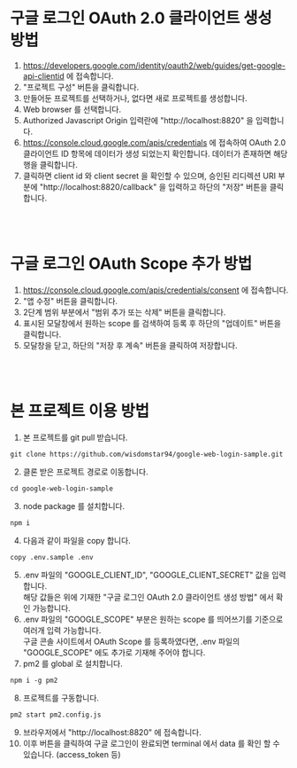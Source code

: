 # 구글 로그인 OAuth 2.0 클라이언트 생성 방법
1. https://developers.google.com/identity/oauth2/web/guides/get-google-api-clientid 에 접속합니다.
2. "프로젝트 구성" 버튼을 클릭합니다.
3. 만들어둔 프로젝트를 선택하거나, 없다면 새로 프로젝트를 생성합니다.
4. Web browser 를 선택합니다.
5. Authorized Javascript Origin 입력란에 "http://localhost:8820" 을 입력합니다.
6. https://console.cloud.google.com/apis/credentials 에 접속하여 OAuth 2.0 클라이언트 ID 항목에 데이터가 생성 되었는지 확인합니다. 데이터가 존재하면 해당 행을 클릭합니다.
7. 클릭하면 client id 와 client secret 을 확인할 수 있으며, 승인된 리디렉션 URI 부분에 "http://localhost:8820/callback" 을 입력하고 하단의 "저장" 버튼을 클릭합니다.

<br />
<br />

# 구글 로그인 OAuth Scope 추가 방법
1. https://console.cloud.google.com/apis/credentials/consent 에 접속합니다.
2. "앱 수정" 버튼을 클릭합니다.
3. 2단계 범위 부분에서 "범위 추가 또는 삭제" 버튼을 클릭합니다.
4. 표시된 모달창에서 원하는 scope 를 검색하여 등록 후 하단의 "업데이트" 버튼을 클릭합니다.
5. 모달창을 닫고, 하단의 "저장 후 계속" 버튼을 클릭하여 저장합니다.

<br />
<br />

# 본 프로젝트 이용 방법
1. 본 프로젝트를 git pull 받습니다.
```
git clone https://github.com/wisdomstar94/google-web-login-sample.git
```
2. 클론 받은 프로젝트 경로로 이동합니다.
```
cd google-web-login-sample
```
3. node package 를 설치합니다.
```
npm i
```
4. 다음과 같이 파일을 copy 합니다.
```
copy .env.sample .env
```
5. .env 파일의 "GOOGLE_CLIENT_ID", "GOOGLE_CLIENT_SECRET" 값을 입력합니다.<br />
해당 값들은 위에 기재한 "구글 로그인 OAuth 2.0 클라이언트 생성 방법" 에서 확인 가능합니다.
6. .env 파일의 "GOOGLE_SCOPE" 부분은 원하는 scope 를 띄어쓰기를 기준으로 여러개 입력 가능합니다. <br />
구글 콘솔 사이트에서 OAuth Scope 를 등록하였다면, .env 파일의 "GOOGLE_SCOPE" 에도 추가로 기재해 주어야 합니다.
7. pm2 를 global 로 설치합니다.
```
npm i -g pm2
```
8. 프로젝트를 구동합니다.
```
pm2 start pm2.config.js
```
9. 브라우저에서 "http://localhost:8820" 에 접속합니다.
10. 이후 버튼을 클릭하여 구글 로그인이 완료되면 terminal 에서 data 를 확인 할 수 있습니다. (access_token 등)


